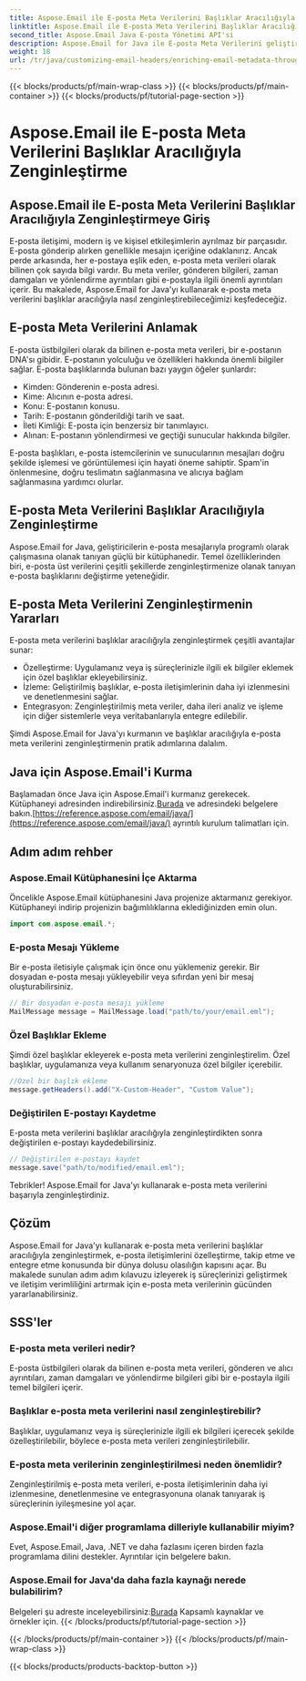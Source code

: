 ```yaml
---
title: Aspose.Email ile E-posta Meta Verilerini Başlıklar Aracılığıyla Zenginleştirme
linktitle: Aspose.Email ile E-posta Meta Verilerini Başlıklar Aracılığıyla Zenginleştirme
second_title: Aspose.Email Java E-posta Yönetimi API'si
description: Aspose.Email for Java ile E-posta Meta Verilerini geliştirin. Aspose.Email ile gelişmiş izleme ve özelleştirme için e-posta başlıklarını nasıl zenginleştireceğinizi öğrenin.
weight: 18
url: /tr/java/customizing-email-headers/enriching-email-metadata-through-headers/
---
```


{{< blocks/products/pf/main-wrap-class >}}
{{< blocks/products/pf/main-container >}}
{{< blocks/products/pf/tutorial-page-section >}}

# Aspose.Email ile E-posta Meta Verilerini Başlıklar Aracılığıyla Zenginleştirme


## Aspose.Email ile E-posta Meta Verilerini Başlıklar Aracılığıyla Zenginleştirmeye Giriş

E-posta iletişimi, modern iş ve kişisel etkileşimlerin ayrılmaz bir parçasıdır. E-posta gönderip alırken genellikle mesajın içeriğine odaklanırız. Ancak perde arkasında, her e-postaya eşlik eden, e-posta meta verileri olarak bilinen çok sayıda bilgi vardır. Bu meta veriler, gönderen bilgileri, zaman damgaları ve yönlendirme ayrıntıları gibi e-postayla ilgili önemli ayrıntıları içerir. Bu makalede, Aspose.Email for Java'yı kullanarak e-posta meta verilerini başlıklar aracılığıyla nasıl zenginleştirebileceğimizi keşfedeceğiz.

## E-posta Meta Verilerini Anlamak

E-posta üstbilgileri olarak da bilinen e-posta meta verileri, bir e-postanın DNA'sı gibidir. E-postanın yolculuğu ve özellikleri hakkında önemli bilgiler sağlar. E-posta başlıklarında bulunan bazı yaygın öğeler şunlardır:

- Kimden: Gönderenin e-posta adresi.
- Kime: Alıcının e-posta adresi.
- Konu: E-postanın konusu.
- Tarih: E-postanın gönderildiği tarih ve saat.
- İleti Kimliği: E-posta için benzersiz bir tanımlayıcı.
- Alınan: E-postanın yönlendirmesi ve geçtiği sunucular hakkında bilgiler.

E-posta başlıkları, e-posta istemcilerinin ve sunucularının mesajları doğru şekilde işlemesi ve görüntülemesi için hayati öneme sahiptir. Spam'in önlenmesine, doğru teslimatın sağlanmasına ve alıcıya bağlam sağlanmasına yardımcı olurlar.

## E-posta Meta Verilerini Başlıklar Aracılığıyla Zenginleştirme

Aspose.Email for Java, geliştiricilerin e-posta mesajlarıyla programlı olarak çalışmasına olanak tanıyan güçlü bir kütüphanedir. Temel özelliklerinden biri, e-posta üst verilerini çeşitli şekillerde zenginleştirmenize olanak tanıyan e-posta başlıklarını değiştirme yeteneğidir.

## E-posta Meta Verilerini Zenginleştirmenin Yararları

E-posta meta verilerini başlıklar aracılığıyla zenginleştirmek çeşitli avantajlar sunar:

- Özelleştirme: Uygulamanız veya iş süreçlerinizle ilgili ek bilgiler eklemek için özel başlıklar ekleyebilirsiniz.
- İzleme: Geliştirilmiş başlıklar, e-posta iletişimlerinin daha iyi izlenmesini ve denetlenmesini sağlar.
- Entegrasyon: Zenginleştirilmiş meta veriler, daha ileri analiz ve işleme için diğer sistemlerle veya veritabanlarıyla entegre edilebilir.

Şimdi Aspose.Email for Java'yı kurmanın ve başlıklar aracılığıyla e-posta meta verilerini zenginleştirmenin pratik adımlarına dalalım.

## Java için Aspose.Email'i Kurma

 Başlamadan önce Java için Aspose.Email'i kurmanız gerekecek. Kütüphaneyi adresinden indirebilirsiniz.[Burada](https://releases.aspose.com/email/java/) ve adresindeki belgelere bakın.[https://reference.aspose.com/email/java/](https://reference.aspose.com/email/java/) ayrıntılı kurulum talimatları için.

## Adım adım rehber

### Aspose.Email Kütüphanesini İçe Aktarma

Öncelikle Aspose.Email kütüphanesini Java projenize aktarmanız gerekiyor. Kütüphaneyi indirip projenizin bağımlılıklarına eklediğinizden emin olun.

```java
import com.aspose.email.*;
```

### E-posta Mesajı Yükleme

Bir e-posta iletisiyle çalışmak için önce onu yüklemeniz gerekir. Bir dosyadan e-posta mesajı yükleyebilir veya sıfırdan yeni bir mesaj oluşturabilirsiniz.

```java
// Bir dosyadan e-posta mesajı yükleme
MailMessage message = MailMessage.load("path/to/your/email.eml");
```

### Özel Başlıklar Ekleme

Şimdi özel başlıklar ekleyerek e-posta meta verilerini zenginleştirelim. Özel başlıklar, uygulamanıza veya kullanım senaryonuza özel bilgiler içerebilir.

```java
//Özel bir başlık ekleme
message.getHeaders().add("X-Custom-Header", "Custom Value");
```

### Değiştirilen E-postayı Kaydetme

E-posta meta verilerini başlıklar aracılığıyla zenginleştirdikten sonra değiştirilen e-postayı kaydedebilirsiniz.

```java
// Değiştirilen e-postayı kaydet
message.save("path/to/modified/email.eml");
```

Tebrikler! Aspose.Email for Java'yı kullanarak e-posta meta verilerini başarıyla zenginleştirdiniz.

## Çözüm

Aspose.Email for Java'yı kullanarak e-posta meta verilerini başlıklar aracılığıyla zenginleştirmek, e-posta iletişimlerini özelleştirme, takip etme ve entegre etme konusunda bir dünya dolusu olasılığın kapısını açar. Bu makalede sunulan adım adım kılavuzu izleyerek iş süreçlerinizi geliştirmek ve iletişim verimliliğini artırmak için e-posta meta verilerinin gücünden yararlanabilirsiniz.

## SSS'ler

### E-posta meta verileri nedir?

E-posta üstbilgileri olarak da bilinen e-posta meta verileri, gönderen ve alıcı ayrıntıları, zaman damgaları ve yönlendirme bilgileri gibi bir e-postayla ilgili temel bilgileri içerir.

### Başlıklar e-posta meta verilerini nasıl zenginleştirebilir?

Başlıklar, uygulamanız veya iş süreçlerinizle ilgili ek bilgileri içerecek şekilde özelleştirilebilir, böylece e-posta meta verileri zenginleştirilebilir.

### E-posta meta verilerinin zenginleştirilmesi neden önemlidir?

Zenginleştirilmiş e-posta meta verileri, e-posta iletişimlerinin daha iyi izlenmesine, denetlenmesine ve entegrasyonuna olanak tanıyarak iş süreçlerinin iyileşmesine yol açar.

### Aspose.Email'i diğer programlama dilleriyle kullanabilir miyim?

Evet, Aspose.Email, Java, .NET ve daha fazlasını içeren birden fazla programlama dilini destekler. Ayrıntılar için belgelere bakın.

### Aspose.Email for Java'da daha fazla kaynağı nerede bulabilirim?

 Belgeleri şu adreste inceleyebilirsiniz:[Burada](https://reference.aspose.com/email/java/) Kapsamlı kaynaklar ve örnekler için.
{{< /blocks/products/pf/tutorial-page-section >}}

{{< /blocks/products/pf/main-container >}}
{{< /blocks/products/pf/main-wrap-class >}}

{{< blocks/products/products-backtop-button >}}
